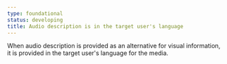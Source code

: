 ```yaml
---
type: foundational
status: developing
title: Audio description is in the target user's language
---
```


When audio description is provided as an alternative for visual information, it is provided in the target user's language for the media.